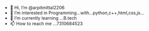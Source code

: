 - 👋 Hi, I’m @arpitmittal2206
- 👀 I’m interested in Programming...with...python,c++,html,css,js...
- 🌱 I’m currently learning ...B.tech
- 📫 How to reach me ...7310684523

<!---
arpitmittal2206/arpitmittal2206 is a ✨ special ✨ repository because its `README.md` (this file) appears on your GitHub profile.
You can click the Preview link to take a look at your changes.
--->
